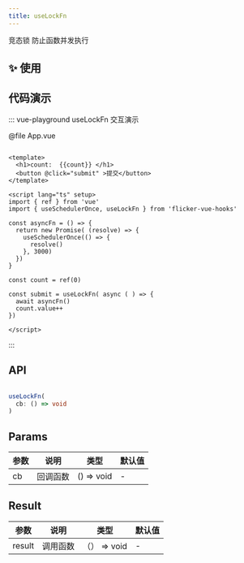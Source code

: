 ```yaml
---
title: useLockFn
---
```


竞态锁  防止函数并发执行

## ✨ 使用


## 代码演示
::: vue-playground useLockFn 交互演示

@file App.vue

```vue

<template>
  <h1>count:  {{count}} </h1>
  <button @click="submit" >提交</button>
</template>

<script lang="ts" setup>
import { ref } from 'vue'
import { useSchedulerOnce, useLockFn } from 'flicker-vue-hooks'

const asyncFn = () => {
  return new Promise( (resolve) => {
    useSchedulerOnce(() => {
      resolve()
    }, 3000)
  })
}

const count = ref(0)

const submit = useLockFn( async ( ) => {  
  await asyncFn()
  count.value++
})

</script>

```

<!-- @include: ../../common/import.md -->


:::



## API


```typescript

useLockFn(
  cb: () => void
)

```

## Params
| 参数  | 说明 | 类型 | 默认值 |
| --- | --- |  --- | --- |
| cb    | 回调函数  | () => void | - |


## Result
| 参数  | 说明 | 类型 | 默认值 |
| --- | --- |  --- | --- |
| result | 调用函数  | （） => void | - |

